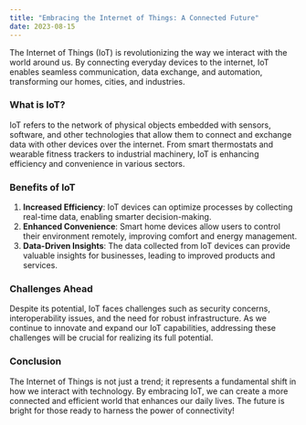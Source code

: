 ```yaml
---
title: "Embracing the Internet of Things: A Connected Future"
date: 2023-08-15
---
```


The Internet of Things (IoT) is revolutionizing the way we interact with the world around us. By connecting everyday devices to the internet, IoT enables seamless communication, data exchange, and automation, transforming our homes, cities, and industries.

### What is IoT?

IoT refers to the network of physical objects embedded with sensors, software, and other technologies that allow them to connect and exchange data with other devices over the internet. From smart thermostats and wearable fitness trackers to industrial machinery, IoT is enhancing efficiency and convenience in various sectors.

### Benefits of IoT

1. **Increased Efficiency**: IoT devices can optimize processes by collecting real-time data, enabling smarter decision-making.
2. **Enhanced Convenience**: Smart home devices allow users to control their environment remotely, improving comfort and energy management.
3. **Data-Driven Insights**: The data collected from IoT devices can provide valuable insights for businesses, leading to improved products and services.

### Challenges Ahead

Despite its potential, IoT faces challenges such as security concerns, interoperability issues, and the need for robust infrastructure. As we continue to innovate and expand our IoT capabilities, addressing these challenges will be crucial for realizing its full potential.

### Conclusion

The Internet of Things is not just a trend; it represents a fundamental shift in how we interact with technology. By embracing IoT, we can create a more connected and efficient world that enhances our daily lives. The future is bright for those ready to harness the power of connectivity!
